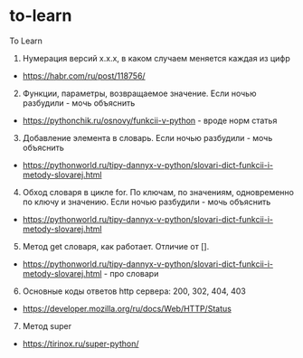 # to-learn
To Learn

1. Нумерация версий x.x.x, в каком случаем меняется каждая из цифр
  - https://habr.com/ru/post/118756/
2. Функции, параметры, возвращаемое значение. Если ночью разбудили - мочь объяснить
  - https://pythonchik.ru/osnovy/funkcii-v-python - вроде норм статья
3. Добавление элемента в словарь. Если ночью разбудили - мочь объяснить
  - https://pythonworld.ru/tipy-dannyx-v-python/slovari-dict-funkcii-i-metody-slovarej.html
4. Обход словаря в цикле for. По ключам, по значениям, одновременно по ключу и значению. Если ночью разбудили - мочь объяснить
  - https://pythonworld.ru/tipy-dannyx-v-python/slovari-dict-funkcii-i-metody-slovarej.html
5. Метод get словаря, как работает. Отличие от [].
  - https://pythonworld.ru/tipy-dannyx-v-python/slovari-dict-funkcii-i-metody-slovarej.html - про словари
6. Основные коды ответов http сервера: 200, 302, 404, 403
  - https://developer.mozilla.org/ru/docs/Web/HTTP/Status
7. Метод super
  - https://tirinox.ru/super-python/
  
